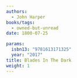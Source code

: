 ```yaml
---
authors:
  - John Harper
books/tags:
  - owned-but-unread
date: 1800-07-25

params:
  isbn13: "9781613171325"
  year: "2017"
title: Blades In The Dark
weight: 1
---
```


<!--more-->
